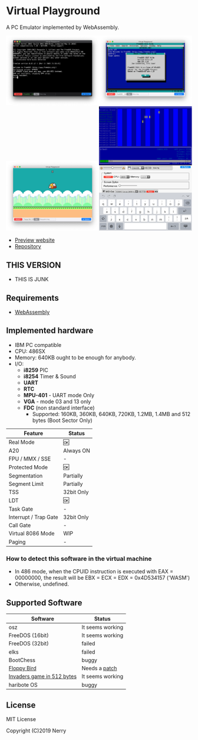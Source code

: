 # Virtual Playground

A PC Emulator implemented by WebAssembly.

<img src="images/ss1.png" width="50%"><img src="images/ss2.png" width="50%">
<img src="images/ss3.png" width="50%"><img src="images/ss4.png" width="50%">

- [Preview website](https://nerry.jp/vpc/)
- [Repository](https://github.com/neri/vpc)

## THIS VERSION

- THIS IS JUNK

## Requirements

- [WebAssembly](https://caniuse.com/#feat=wasm)

## Implemented hardware

- IBM PC compatible
- CPU: 486SX
- Memory: 640KB ought to be enough for anybody.
- I/O:
  - **i8259** PIC
  - **i8254** Timer & Sound
  - **UART**
  - **RTC**
  - **MPU-401** - UART mode Only
  - **VGA** - mode 03 and 13 only
  - **FDC** (non standard interface)
    - Supported: 160KB, 360KB, 640KB, 720KB, 1.2MB, 1.4MB and 512 bytes (Boot Sector Only)

|Feature|Status|
|-|-|
|Real Mode| :ok: |
|A20|Always ON|
|FPU / MMX / SSE| - |
|Protected Mode| :ok: |
|Segmentation| Partially |
|Segment Limit| Partially |
|TSS|32bit Only|
|LDT| :ok: |
|Task Gate| - |
|Interrupt / Trap Gate|32bit Only|
|Call Gate| - |
|Virtual 8086 Mode| WIP |
|Paging| - |

### How to detect this software in the virtual machine

- In 486 mode, when the CPUID instruction is executed with EAX = 00000000, the result will be EBX = ECX = EDX = 0x4D534157 ('WASM')
- Otherwise, undefined.

## Supported Software

|Software|Status|
|-|-|
|osz|It seems working|
|FreeDOS (16bit)|It seems working|
|FreeDOS (32bit)|failed|
|elks|failed|
|BootChess|buggy|
|[Floppy Bird](https://github.com/icebreaker/floppybird)|Needs a [patch](https://github.com/neri/floppybird/commit/6db932489afd6bbb5bddcdf0185d9f9051914459)|
|[Invaders game in 512 bytes](https://github.com/nanochess/Invaders)|It seems working|
|haribote OS|buggy|

## License

MIT License

Copyright (C)2019 Nerry
